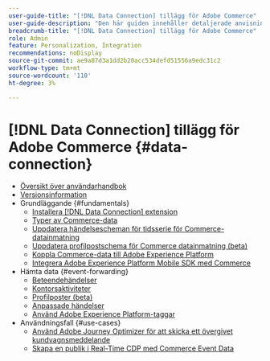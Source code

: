 ```yaml
---
user-guide-title: "[!DNL Data Connection] tillägg för Adobe Commerce"
user-guide-description: "Den här guiden innehåller detaljerade anvisningar om hur du använder [!DNL Data Connection] för Adobe Commerce."
breadcrumb-title: "[!DNL Data Connection] tillägg för Adobe Commerce"
role: Admin
feature: Personalization, Integration
recommendations: noDisplay
source-git-commit: ae9a87d3a1dd2b20acc534defd51556a9edc31c2
workflow-type: tm+mt
source-wordcount: '110'
ht-degree: 3%

---
```


# [!DNL Data Connection] tillägg för Adobe Commerce {#data-connection}

- [Översikt över användarhandbok](overview.md)
- [Versionsinformation](release-notes.md)
- Grundläggande {#fundamentals}
   - [Installera [!DNL Data Connection] extension](install.md)
   - [Typer av Commerce-data](data-ingestion.md)
   - [Uppdatera händelsescheman för tidsserie för Commerce-datainmatning](update-xdm.md)
   - [Uppdatera profilpostschema för Commerce datainmatning (beta)](profile-data.md)
   - [Koppla Commerce-data till Adobe Experience Platform](connect-data.md)
   - [Integrera Adobe Experience Platform Mobile SDK med Commerce](mobile-sdk-epc.md)
- Hämta data {#event-forwarding}
   - [Beteendehändelser](events.md)
   - [Kontorsaktiviteter](events-backoffice.md)
   - [Profilposter (beta)](events-profilerecord.md)
   - [Anpassade händelser](custom-events.md)
   - [Använd Adobe Experience Platform-taggar](using-tags.md)
- Användningsfall {#use-cases}
   - [Använd Adobe Journey Optimizer för att skicka ett övergivet kundvagnsmeddelande](using-ajo.md)
   - [Skapa en publik i Real-Time CDP med Commerce Event Data](create-audience.md)
